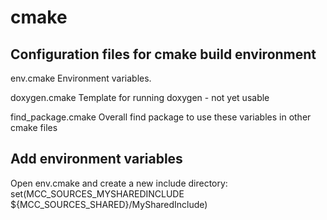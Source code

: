 # cmake

## Configuration files for cmake build environment

env.cmake
Environment variables.

doxygen.cmake
Template for running doxygen - not yet usable

find_package.cmake
Overall find package to use these variables in other cmake files

## Add environment variables

Open env.cmake and create a new include directory:
set(MCC_SOURCES_MYSHAREDINCLUDE ${MCC_SOURCES_SHARED}/MySharedInclude)
